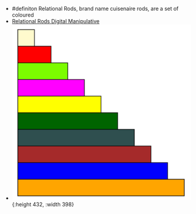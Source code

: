 - #definiton Relational Rods, brand name cuisenaire rods, are a set of coloured
- [Relational Rods Digital Manipulative](https://mathsbot.com/manipulatives/rods)
- ![image.png](../assets/image_1748109247575_0.png){:height 432, :width 398}
